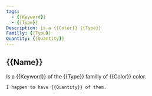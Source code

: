 ```yaml
---
tags:
  - {{Keyword}}
  - {{Type}}
Description: is a {{Color}} {{Type}}
Familly: {{Type}}
Quantity: {{Quantity}}
---
```

## {{Name}}
Is a {{Keyword}} of the {{Type}} familly of {{Color}} color.
```
I happen to have {{Quantity}} of them.
```

